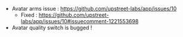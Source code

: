 - Avatar arms issue : https://github.com/upstreet-labs/app/issues/10
  - Fixed : https://github.com/upstreet-labs/app/issues/10#issuecomment-1221553698
- Avatar quality switch is bugged !
